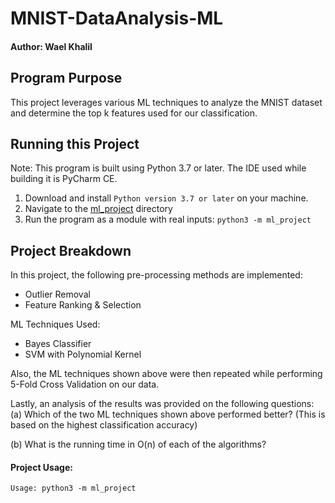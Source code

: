 # MNIST-DataAnalysis-ML
#### Author: Wael Khalil

## Program Purpose
This project leverages various ML techniques to analyze the MNIST dataset and determine the top k features used for our classification.


## Running this Project
Note: This program is built using Python 3.7 or later. The IDE used while building it is PyCharm CE.

1. Download and install `Python version 3.7 or later` on your machine.
2. Navigate to the [ml_project]() directory
3. Run the program as a module with real inputs: `python3 -m ml_project`

## Project Breakdown
In this project, the following pre-processing methods are implemented:
- Outlier Removal
- Feature Ranking & Selection

ML Techniques Used:
- Bayes Classifier
- SVM with Polynomial Kernel

Also, the ML techniques shown above were then repeated while performing 5-Fold Cross Validation on our data.

Lastly, an analysis of the results was provided on the following questions:
(a) Which of the two ML techniques shown above performed better? (This is based on the highest classification accuracy)

(b) What is the running time in O(n) of each of the algorithms?

#### Project Usage:
```commandline
Usage: python3 -m ml_project
